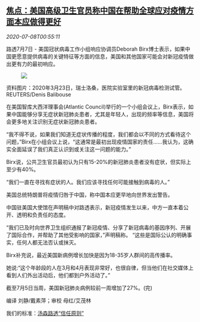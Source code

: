 <!--1594171397000-->
[焦点：美国高级卫生官员称中国在帮助全球应对疫情方面本应做得更好](https://cn.reuters.com/article/usa-health-officials-0708-china-idCNKBS249038)
------

<div><i>2020-07-08T00:55:11</i></div><div class="StandardArticleBody_body"><p>路透7月7日 - 美国冠状病毒工作小组响应协调员Deborah Birx博士表示，如果中国更愿意提供病毒的关键特征等方面的信息，美国和其他国家可能会对新冠疫情做出更有力的最初响应。 </p><div class="PrimaryAsset_container"><div class="Image_container" tabindex="-1"><figure class="Image_zoom" style="padding-bottom:"><div class="LazyImage_container LazyImage_dark" style="background-image:none"><img src="//s3.reutersmedia.net/resources/r/?m=02&amp;d=20200708&amp;t=2&amp;i=1524966929&amp;r=LYNXMPEG6701N&amp;w=600" aria-label="资料图片：2020年3月23日，瑞士洛桑，医院实验室里的新冠病毒检测试管。REUTERS/Denis Balibouse"/><div class="LazyImage_image LazyImage_fallback" style="background-image:url(//s3.reutersmedia.net/resources/r/?m=02&amp;d=20200708&amp;t=2&amp;i=1524966929&amp;r=LYNXMPEG6701N&amp;w=600);background-position:center center;background-color:inherit"></div></div><div class="Image_expand-button" aria-label="Expand Image Slideshow" role="button" tabindex="0"></div></figure><figcaption><div class="Image_caption"><span>资料图片：2020年3月23日，瑞士洛桑，医院实验室里的新冠病毒检测试管。REUTERS/Denis Balibouse</span></div></figcaption></div></div><p>在美国智库大西洋理事会(Atlantic Council)举行的一个小组会议上，Birx表示，如果中国能够分享无症状新冠肺炎患者，尤其是年轻人，出现的频率等信息，美国将会更多地关注识别无症状新冠肺炎患者。 </p><p>“我不得不说，如果我们知道无症状传播的程度，我们都会以不同的方式看待这个问题，”Birx在小组会议上说，“这通常是最初出现疫情国家的责任……我认为，这确实全面延误了我们真正认识到或关注这一问题的能力。” </p><p>Birx说，公共卫生官员最初认为只有15-20%的新冠肺炎患者没有症状，但实际上至少有40%。 </p><p>“我们一直在寻找有症状的人。我们应该寻找任何可能接触到病毒的人。” </p><p>美国总统特朗普将疫情归咎于中国，称中国本应更早地向世界发出警告。 </p><p>中国驻美国大使馆在声明稿中对路透表示，新冠疫情发生以来，中方一直本着公开、透明和负责任的态度。 </p><p>“我们已及时向世界卫生组织通报了新冠疫情、分享了新冠病毒的基因序列、开展了国际合作，并帮助了其他受影响的国家，”声明稿称。 “这些是国际公认的明确事实，任何人都无法否认或抹灭。     </p><p>Birx补充说，最近美国新病例增长加快是因为18-35岁人群间的高传播率。 </p><p>她说:“这个年龄段的人在3月和4月表现非常好，也很自律，但当他们在社交媒体上看到人们外出活动后，他们都到户外活动了。” </p><p>截至7月5日当周，美国新冠肺炎病例较前一周增加了27%。(完)  </p><div class="Attribution_container"><div class="Attribution_attribution"><p class="Attribution_content">编译 刘静/戴素萍；审校 母红/艾茂林 </p></div></div><div class="StandardArticleBody_trustBadgeContainer"><span class="StandardArticleBody_trustBadgeTitle">我们的标准：</span><span class="trustBadgeUrl"><a href="https://www.thomsonreuters.cn/content/dam/openweb/documents/pdf/china/brochures/about-us-1.pdf">汤森路透“信任原则”</a></span></div></div>
